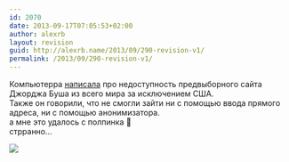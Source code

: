 ```yaml
---
id: 2070
date: 2013-09-17T07:05:53+02:00
author: alexrb
layout: revision
guid: http://alexrb.name/2013/09/290-revision-v1/
permalink: /2013/09/290-revision-v1/
---
```

Компьютерра [написала](http://www.compulenta.ru/2004/10/28/51351/) про недоступность предвыборного сайта Джорджа Буша из всего мира за исключением США.  
Также он говорили, что не смогли зайти ни с помощью ввода прямого адреса, ни с помощью анонимизатора.  
а мне это удалось с полпинка 🙂  
стрранно&#8230;  
<!--more--><img src=http://img.lj.com.ua/alexrb-aka-ral/bush.jpg></img>
